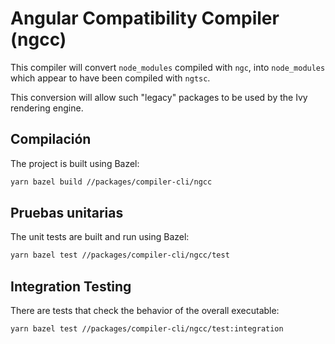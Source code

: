 # Angular Compatibility Compiler (ngcc)

This compiler will convert `node_modules` compiled with `ngc`, into `node_modules` which
appear to have been compiled with `ngtsc`.

This conversion will allow such "legacy" packages to be used by the Ivy rendering engine.

## Compilación

The project is built using Bazel:

```bash
yarn bazel build //packages/compiler-cli/ngcc
```

## Pruebas unitarias

The unit tests are built and run using Bazel:

```bash
yarn bazel test //packages/compiler-cli/ngcc/test
```

## Integration Testing

There are tests that check the behavior of the overall executable:

```bash
yarn bazel test //packages/compiler-cli/ngcc/test:integration
```
